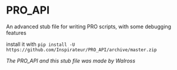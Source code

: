 # PRO_API
An advanced stub file for writing PRO scripts, with some debugging features

install it with `pip install -U https://github.com/Inspirateur/PRO_API/archive/master.zip`

*The PRO_API and this stub file was made by Walross*
